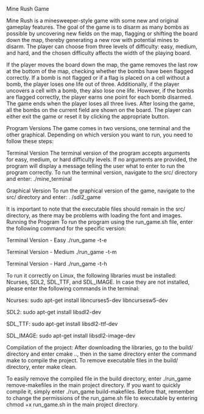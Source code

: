 Mine Rush Game

Mine Rush is a minesweeper-style game with some new and original gameplay features. The goal of the game is to disarm as many bombs as possible by uncovering new fields on the map, flagging or shifting the board down the map, thereby generating a new row with potential mines to disarm. The player can choose from three levels of difficulty: easy, medium, and hard, and the chosen difficulty affects the width of the playing board.

If the player moves the board down the map, the game removes the last row at the bottom of the map, checking whether the bombs have been flagged correctly. If a bomb is not flagged or if a flag is placed on a cell without a bomb, the player loses one life out of three. Additionally, if the player uncovers a cell with a bomb, they also lose one life. However, if the bombs are flagged correctly, the player earns one point for each bomb disarmed. The game ends when the player loses all three lives. After losing the game, all the bombs on the current field are shown on the board. The player can either exit the game or reset it by clicking the appropriate button.

Program Versions
The game comes in two versions, one terminal and the other graphical. Depending on which version you want to run, you need to follow these steps:

Terminal Version
The terminal version of the program accepts arguments for easy, medium, or hard 	difficulty levels. If no arguments are provided, the program will display a message telling the user what to enter to run the program correctly. To run the terminal version, navigate to the src/ directory and enter:
		./mine_terminal <argument>

Graphical Version
To run the graphical version of the game, navigate to the src/ directory and enter:
	.	/sdl2_game

It is important to note that the executable files should remain in the src/ directory, as there may be problems with loading the font and images.
Running the Program To run the program using the run_game.sh file, enter the following command for the specific version:

Terminal Version - Easy
		./run_game -t-e

Terminal Version - Medium
		./run_game -t-m

Terminal Version - Hard
		./run_game -t-h

To run it correctly on Linux, the following libraries must be installed: Ncurses, SDL2, SDL_TTF, and SDL_IMAGE. In case they are not installed, please enter the following commands in the terminal:

Ncurses:
sudo apt-get install libncurses5-dev libncursesw5-dev

SDL2:
sudo apt-get install libsdl2-dev

SDL_TTF:
sudo apt-get install libsdl2-ttf-dev

SDL_IMAGE:
sudo apt-get install libsdl2-image-dev

Compilation of the project:
After downloading the libraries, go to the build/ directory and enter cmake .., then in the same directory enter the command make to compile the project.
To remove executable files in the build/ directory, enter make clean.

To easily remove the compiled file in the build directory, enter ./run_game remove-makefiles in the main project directory. If you want to quickly compile it, simply enter ./run_game build-makefiles. Before that, remember to change the permissions of the run_game.sh file to executable by entering chmod +x run_game.sh in the main project directory.








